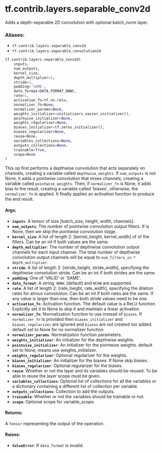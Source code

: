 <div itemscope itemtype="http://developers.google.com/ReferenceObject">
<meta itemprop="name" content="tf.contrib.layers.separable_conv2d" />
<meta itemprop="path" content="Stable" />
</div>

# tf.contrib.layers.separable_conv2d

Adds a depth-separable 2D convolution with optional batch_norm layer.

### Aliases:

* `tf.contrib.layers.separable_conv2d`
* `tf.contrib.layers.separable_convolution2d`

``` python
tf.contrib.layers.separable_conv2d(
    inputs,
    num_outputs,
    kernel_size,
    depth_multiplier=1,
    stride=1,
    padding='SAME',
    data_format=DATA_FORMAT_NHWC,
    rate=1,
    activation_fn=tf.nn.relu,
    normalizer_fn=None,
    normalizer_params=None,
    weights_initializer=initializers.xavier_initializer(),
    pointwise_initializer=None,
    weights_regularizer=None,
    biases_initializer=tf.zeros_initializer(),
    biases_regularizer=None,
    reuse=None,
    variables_collections=None,
    outputs_collections=None,
    trainable=True,
    scope=None
)
```

<!-- Placeholder for "Used in" -->

This op first performs a depthwise convolution that acts separately on
channels, creating a variable called `depthwise_weights`. If `num_outputs`
is not None, it adds a pointwise convolution that mixes channels, creating a
variable called `pointwise_weights`. Then, if `normalizer_fn` is None,
it adds bias to the result, creating a variable called 'biases', otherwise,
the `normalizer_fn` is applied. It finally applies an activation function
to produce the end result.

#### Args:


* <b>`inputs`</b>: A tensor of size [batch_size, height, width, channels].
* <b>`num_outputs`</b>: The number of pointwise convolution output filters. If is None,
  then we skip the pointwise convolution stage.
* <b>`kernel_size`</b>: A list of length 2: [kernel_height, kernel_width] of of the
  filters. Can be an int if both values are the same.
* <b>`depth_multiplier`</b>: The number of depthwise convolution output channels for
  each input channel. The total number of depthwise convolution output
  channels will be equal to `num_filters_in * depth_multiplier`.
* <b>`stride`</b>: A list of length 2: [stride_height, stride_width], specifying the
  depthwise convolution stride. Can be an int if both strides are the same.
* <b>`padding`</b>: One of 'VALID' or 'SAME'.
* <b>`data_format`</b>: A string. `NHWC` (default) and `NCHW` are supported.
* <b>`rate`</b>: A list of length 2: [rate_height, rate_width], specifying the dilation
  rates for atrous convolution. Can be an int if both rates are the same. If
  any value is larger than one, then both stride values need to be one.
* <b>`activation_fn`</b>: Activation function. The default value is a ReLU function.
  Explicitly set it to None to skip it and maintain a linear activation.
* <b>`normalizer_fn`</b>: Normalization function to use instead of `biases`. If
  `normalizer_fn` is provided then `biases_initializer` and
  `biases_regularizer` are ignored and `biases` are not created nor added.
  default set to None for no normalizer function
* <b>`normalizer_params`</b>: Normalization function parameters.
* <b>`weights_initializer`</b>: An initializer for the depthwise weights.
* <b>`pointwise_initializer`</b>: An initializer for the pointwise weights. default set
  to None, means use weights_initializer.
* <b>`weights_regularizer`</b>: Optional regularizer for the weights.
* <b>`biases_initializer`</b>: An initializer for the biases. If None skip biases.
* <b>`biases_regularizer`</b>: Optional regularizer for the biases.
* <b>`reuse`</b>: Whether or not the layer and its variables should be reused. To be
  able to reuse the layer scope must be given.
* <b>`variables_collections`</b>: Optional list of collections for all the variables or
  a dictionary containing a different list of collection per variable.
* <b>`outputs_collections`</b>: Collection to add the outputs.
* <b>`trainable`</b>: Whether or not the variables should be trainable or not.
* <b>`scope`</b>: Optional scope for variable_scope.


#### Returns:

A `Tensor` representing the output of the operation.


#### Raises:


* <b>`ValueError`</b>: If `data_format` is invalid.